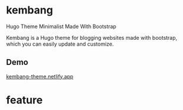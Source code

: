 # kembang
Hugo Theme Minimalist Made With Bootstrap

Kembang is a Hugo theme for blogging websites made with bootstrap, which you can easily update and customize.

## Demo

 [kembang-theme.netlify.app](https://kembang-theme.netlify.app/)

# feature 
